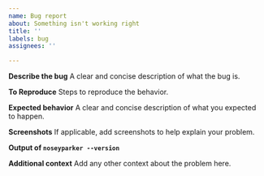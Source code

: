 ```yaml
---
name: Bug report
about: Something isn't working right
title: ''
labels: bug
assignees: ''

---
```


**Describe the bug**
A clear and concise description of what the bug is.

**To Reproduce**
Steps to reproduce the behavior.

**Expected behavior**
A clear and concise description of what you expected to happen.

**Screenshots**
If applicable, add screenshots to help explain your problem.

**Output of `noseyparker --version`**

**Additional context**
Add any other context about the problem here.
